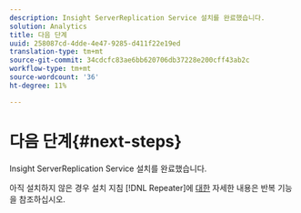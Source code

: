 ```yaml
---
description: Insight ServerReplication Service 설치를 완료했습니다.
solution: Analytics
title: 다음 단계
uuid: 258087cd-4dde-4e47-9285-d411f22e19ed
translation-type: tm+mt
source-git-commit: 34cdcfc83ae6bb620706db37228e200cff43ab2c
workflow-type: tm+mt
source-wordcount: '36'
ht-degree: 11%

---
```



# 다음 단계{#next-steps}

Insight ServerReplication Service 설치를 완료했습니다.

아직 설치하지 않은 경우 설치 지침 [!DNL Repeater]에 [대한](../../../home/c-inst-svr/c-rptr-fntly/c-rptr-fntly.md#concept-78613328ece345b2937cd6e43d7f31f2) 자세한 내용은 반복 기능을 참조하십시오.
